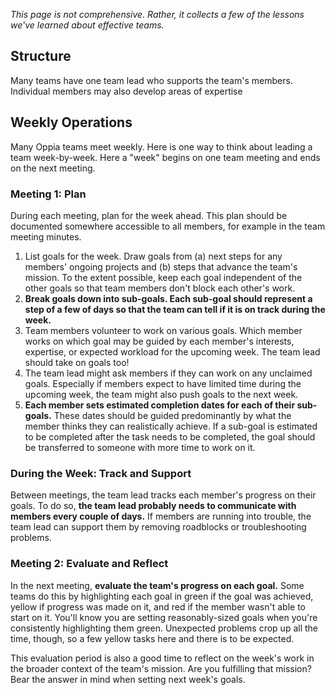 *This page is not comprehensive. Rather, it collects a few of the lessons we've learned about effective teams.*

## Structure

Many teams have one team lead who supports the team's members. Individual members may also develop areas of expertise 

## Weekly Operations

Many Oppia teams meet weekly. Here is one way to think about leading a team week-by-week. Here a "week" begins on one team meeting and ends on the next meeting.

### Meeting 1: Plan

During each meeting, plan for the week ahead. This plan should be documented somewhere accessible to all members, for example in the team meeting minutes.

1. List goals for the week. Draw goals from (a) next steps for any members' ongoing projects and (b) steps that advance the team's mission. To the extent possible, keep each goal independent of the other goals so that team members don't block each other's work.
1. **Break goals down into sub-goals. Each sub-goal should represent a step of a few of days so that the team can tell if it is on track during the week.**
1. Team members volunteer to work on various goals. Which member works on which goal may be guided by each member's interests, expertise, or expected workload for the upcoming week. The team lead should take on goals too!
1. The team lead might ask members if they can work on any unclaimed goals. Especially if members expect to have limited time during the upcoming week, the team might also push goals to the next week.
1. **Each member sets estimated completion dates for each of their sub-goals.** These dates should be guided predominantly by what the member thinks they can realistically achieve. If a sub-goal is estimated to be completed after the task needs to be completed, the goal should be transferred to someone with more time to work on it.

### During the Week: Track and Support

Between meetings, the team lead tracks each member's progress on their goals. To do so, **the team lead probably needs to communicate with members every couple of days.** If members are running into trouble, the team lead can support them by removing roadblocks or troubleshooting problems.

### Meeting 2: Evaluate and Reflect

In the next meeting, **evaluate the team's progress on each goal.** Some teams do this by highlighting each goal in green if the goal was achieved, yellow if progress was made on it, and red if the member wasn't able to start on it. You'll know you are setting reasonably-sized goals when you're consistently highlighting them green. Unexpected problems crop up all the time, though, so a few yellow tasks here and there is to be expected.

This evaluation period is also a good time to reflect on the week's work in the broader context of the team's mission. Are you fulfilling that mission? Bear the answer in mind when setting next week's goals.